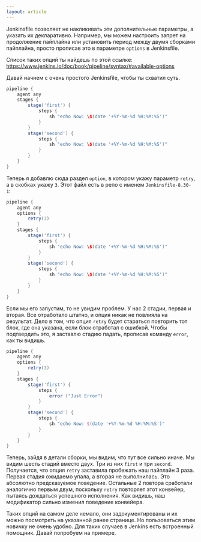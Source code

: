 ```yaml
---
layout: article
---
```

Jenkinsfile позволяет не накликивать эти дополнительные параметры, а указать их декларативно. Например, мы можем настроить запрет на продолжение пайплайна или установить период между двумя сборками пайплайна, просто прописав это в параметре `options` в Jenkinsfile.

Список таких опций ты найдешь по этой ссылке: https://www.jenkins.io/doc/book/pipeline/syntax/#available-options

Давай начнем с очень простого Jenkinsfile, чтобы ты схватил суть.

```groovy
pipeline {
    agent any
    stages {
        stage('first') {
            steps {
                sh "echo Now: \$(date '+%Y-%m-%d %H:%M:%S')"
            }
        }
        stage('second') {
            steps {
                sh "echo Now: \$(date '+%Y-%m-%d %H:%M:%S')"
            }
        }
    }
}
```

Теперь я добавлю сюда раздел `option`, в котором укажу параметр `retry`, а в скобках укажу `3`. Этот файл есть в репо с именем `Jenkinsfile-8.30-1`:

```groovy
pipeline {
    agent any
    options {
        retry(3)
    }
    stages {
        stage('first') {
            steps {
                sh "echo Now: \$(date '+%Y-%m-%d %H:%M:%S')"
            }
        }
        stage('second') {
            steps {
                sh "echo Now: \$(date '+%Y-%m-%d %H:%M:%S')"
            }
        }
    }
}
```

Если мы его запустим, то не увидим проблем. У нас 2 стадии, первая и вторая. Все отработало штатно, и опция никак не повлияла на результат. Дело в том, что опция `retry` будет стараться повторить тот блок, где она указана, если блок отработал с ошибкой. Чтобы подтвердить это, я заставлю стадию  падать, прописав команду `error`, как ты видишь.

```groovy
pipeline {
    agent any
    options {
        retry(3)
    }
    stages {
        stage('first') {
            steps {
                error ("Just Error")
            }
        }
        stage('second') {
            steps {
                sh "echo Now: $(date '+%Y-%m-%d %H:%M:%S')"
            }
        }
    }
}
```

Теперь, зайдя в детали сборки, мы видим, что тут все сильно иначе. Мы видим шесть стадий вместо двух. Три из них `first` и три `second`. Получается, что опция `retry` заставила пробежать наш пайплайн 3 раза. Первая стадия ожидаемо упала, а вторая не выполнилась. Это абсолютно предсказуемое поведение. Остальные 2 повтора сработали аналогично первым двум, поскольку `retry` повторяет этот конвейер, пытаясь дождаться успешного исполнения. Как видишь, наш модификатор сильно изменил поведение конвейера.

Таких опций на самом деле немало, они задокументированы и их можно посмотреть на указанной ранее странице. Но пользоваться этим новичку не очень удобно. Для таких случаев в Jenkins есть встроенный помощник. Давай попробуем на примере.
